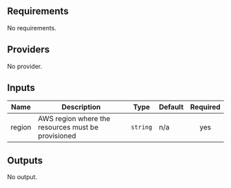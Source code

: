 ## Requirements

No requirements.

## Providers

No provider.

## Inputs

| Name | Description | Type | Default | Required |
|------|-------------|------|---------|:--------:|
| region | AWS region where the resources must be provisioned | `string` | n/a | yes |

## Outputs

No output.
